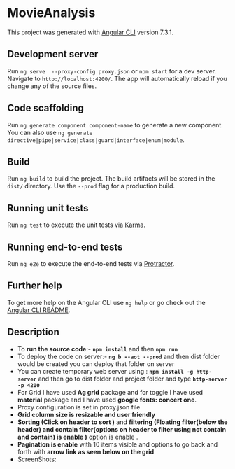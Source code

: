 # MovieAnalysis

This project was generated with [Angular CLI](https://github.com/angular/angular-cli) version 7.3.1.

## Development server

Run `ng serve  --proxy-config proxy.json` or `npm start` for a dev server. Navigate to `http://localhost:4200/`. The app will automatically reload if you change any of the source files.

## Code scaffolding

Run `ng generate component component-name` to generate a new component. You can also use `ng generate directive|pipe|service|class|guard|interface|enum|module`.

## Build

Run `ng build` to build the project. The build artifacts will be stored in the `dist/` directory. Use the `--prod` flag for a production build.

## Running unit tests

Run `ng test` to execute the unit tests via [Karma](https://karma-runner.github.io).

## Running end-to-end tests

Run `ng e2e` to execute the end-to-end tests via [Protractor](http://www.protractortest.org/).

## Further help

To get more help on the Angular CLI use `ng help` or go check out the [Angular CLI README](https://github.com/angular/angular-cli/blob/master/README.md).

## Description

 - To **run the source code**:- **`npm install`** and then **`npm run`** 
 - To deploy the code on server:- **`ng b --aot --prod`** and then dist folder would be created you can deploy that folder on server
 - You can create temporary web server using : **`npm install -g http-server`** and then go to dist folder and project folder
   and type **`http-server -p 4200`**
 - For Grid I have used **Ag grid** package and for toggle I have used **material** package and I have used **google fonts: concert one**.
 - Proxy configuration is set in proxy.json file
 - **Grid column size is resizable and user friendly**
 - **Sorting (Click on header to sort )** and **filtering (Floating filter(below the header) and contain filter(options on header to filter using not contain and contain) is enable )** option is enable .
 - **Pagination is enable** with 10 items visible and options to go back and forth with **arrow link as seen below on the grid**
 - ScreenShots:
